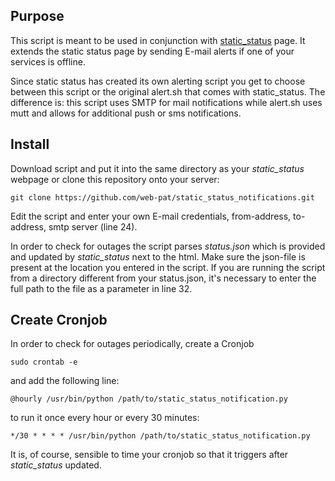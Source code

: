 ## Purpose
This script is meant to be used in conjunction with [static_status](https://github.com/Cyclenerd/static_status) page. It extends the static status page by sending E-mail alerts if one of your services is offline.

Since static status has created its own alerting script you get to choose between this script or the original alert.sh that comes with static_status. The difference is: this script uses SMTP for mail notifications while alert.sh uses mutt and allows for additional push or sms notifications.

## Install
Download script and put it into the same directory as your *static_status* webpage or clone this repository onto your server:

`git clone https://github.com/web-pat/static_status_notifications.git`

Edit the script and enter your own E-mail credentials, from-address, to-address, smtp server (line 24).

In order to check for outages the script parses *status.json* which is provided and updated by *static_status* next to the html. Make sure the json-file is present at the location you entered in the script.
If you are running the script from a directory different from your status.json, it's necessary to enter the full path to the file as a parameter in line 32.

## Create Cronjob
In order to check for outages periodically, create a Cronjob

`sudo crontab -e`

and add the following line:

`@hourly /usr/bin/python /path/to/static_status_notification.py`

to run it once every hour or every 30 minutes:

`*/30 * * * * /usr/bin/python /path/to/static_status_notification.py`

It is, of course, sensible to time your cronjob so that it triggers after *static_status* updated.


